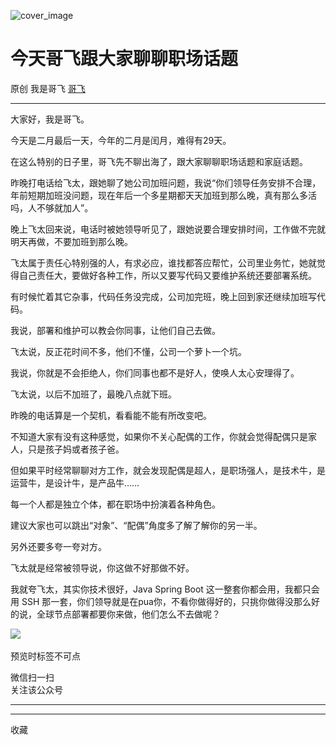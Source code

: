 ![cover_image](https://mmbiz.qpic.cn/sz_mmbiz_jpg/LBrX00GQeicss0eQicLmNeibLhj8HjeVHUicC0csqibdBCsibyWgpte58CPkM4icR7tGapk6y3rnj1icnykfDqicGeCL8kA/0?wx_fmt=jpeg)

#  今天哥飞跟大家聊聊职场话题

原创  我是哥飞  [ 哥飞 ](javascript:void\(0\);)

__ _ _ _ _

大家好，我是哥飞。

  

今天是二月最后一天，今年的二月是闰月，难得有29天。

  

在这么特别的日子里，哥飞先不聊出海了，跟大家聊聊职场话题和家庭话题。

  

昨晚打电话给飞太，跟她聊了她公司加班问题，我说“你们领导任务安排不合理，年前短期加班没问题，现在年后一个多星期都天天加班到那么晚，真有那么多活吗，人不够就加人”。

  

晚上飞太回来说，电话时被她领导听见了，跟她说要合理安排时间，工作做不完就明天再做，不要加班到那么晚。

  

飞太属于责任心特别强的人，有求必应，谁找都答应帮忙，公司里业务忙，她就觉得自己责任大，要做好各种工作，所以又要写代码又要维护系统还要部署系统。

  

有时候忙着其它杂事，代码任务没完成，公司加完班，晚上回到家还继续加班写代码。

  

我说，部署和维护可以教会你同事，让他们自己去做。

  

飞太说，反正花时间不多，他们不懂，公司一个萝卜一个坑。

  

我说，你就是不会拒绝人，你们同事也都不是好人，使唤人太心安理得了。

  

飞太说，以后不加班了，最晚八点就下班。

  

昨晚的电话算是一个契机，看看能不能有所改变吧。

  

不知道大家有没有这种感觉，如果你不关心配偶的工作，你就会觉得配偶只是家人，只是孩子妈或者孩子爸。

  

但如果平时经常聊聊对方工作，就会发现配偶是超人，是职场强人，是技术牛，是运营牛，是设计牛，是产品牛……

  

每一个人都是独立个体，都在职场中扮演着各种角色。

  

建议大家也可以跳出“对象”、“配偶”角度多了解了解你的另一半。

  

另外还要多夸一夸对方。

  

飞太就是经常被领导说，你这做不好那做不好。

  

我就夸飞太，其实你技术很好，Java Spring Boot 这一整套你都会用，我都只会用 SSH
那一套，你们领导就是在pua你，不看你做得好的，只挑你做得没那么好的说，全球节点部署都要你来做，他们怎么不去做呢？

  

![](https://mmbiz.qpic.cn/sz_mmbiz_png/LBrX00GQeicss0eQicLmNeibLhj8HjeVHUichHQiawY4vj9rnGv2BcN6IiboXcH8K2t6icaFaFS9z1kQuTDYkrchiax3gw/640?wx_fmt=png)
​

  

预览时标签不可点

微信扫一扫  
关注该公众号





****



****



  收藏

